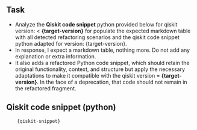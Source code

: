 ## Task
- Analyze the **Qiskit code snippet** python provided below for qiskit version: < **{target-version}** for populate the expected markdown table with all detected refactoring scenarios and the qiskit code snippet python adapted for version: {target-version}. 
- In response, I expect a markdown table, nothing more. Do not add any explanation or extra information.
- It also adds a refactored Python code snippet, which should retain the original functionality, context, and structure but apply the necessary adaptations to make it compatible with the qiskit version = **{target-version}**. In the face of a deprecation, that code should not remain in the refactored fragment.

## Qiskit code snippet (python)
```python  
    {qiskit-snippet}
```